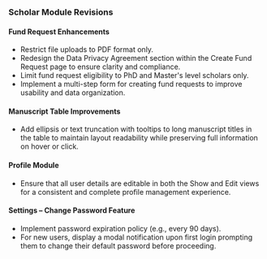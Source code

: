 ### Scholar Module Revisions

#### Fund Request Enhancements

* Restrict file uploads to PDF format only.
* Redesign the Data Privacy Agreement section within the Create Fund Request page to ensure clarity and compliance.
* Limit fund request eligibility to PhD and Master's level scholars only.
* Implement a multi-step form for creating fund requests to improve usability and data organization.

#### Manuscript Table Improvements

* Add ellipsis or text truncation with tooltips to long manuscript titles in the table to maintain layout readability while preserving full information on hover or click.

#### Profile Module

* Ensure that all user details are editable in both the Show and Edit views for a consistent and complete profile management experience.

#### Settings – Change Password Feature

* Implement password expiration policy (e.g., every 90 days).
* For new users, display a modal notification upon first login prompting them to change their default password before proceeding.

